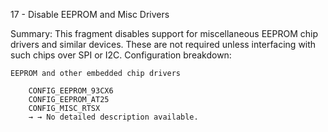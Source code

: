 17 - Disable EEPROM and Misc Drivers

Summary: This fragment disables support for miscellaneous EEPROM chip drivers and similar devices. These are not required unless interfacing with such chips over SPI or I2C.
Configuration breakdown:

    EEPROM and other embedded chip drivers

        CONFIG_EEPROM_93CX6
        CONFIG_EEPROM_AT25
        CONFIG_MISC_RTSX
        → → No detailed description available.